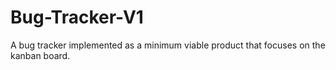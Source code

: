 # Bug-Tracker-V1
A bug tracker implemented as a minimum viable product that focuses on the kanban board.
